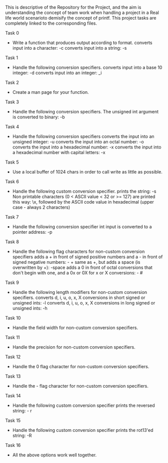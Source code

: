 This is descriptive of the Repository for the Project, and the aim is understanding the concept of team work when handling a project in a Real life world scenarioto demisify the concept of printf.
This project tasks are completely linked to the corresponding files.

Task 0
* Write a function that produces output according to format.
  converts input into a character: -c
  converts input into a string: -s
  
Task 1
* Handle the following conversion specifiers.
  converts input into a base 10 integer: -d
  converts input into an integer: _i
  
Task 2
* Create a man page for your function.
  
Task 3
* Handle the following conversion specifiers.
  The unsigned int argument is converted to binary: -b
  
Task 4
* Handle the following conversion specifiers
  converts the input into an unsigned integer: -u
  converts the input into an octal number: -o
  converts the input into a hexadecimal number: -x
  converts the input into a hexadecimal number with capital letters: -x
  
Task 5
* Use a local buffer of 1024 chars in order to call write as little as possible.

Task 6
* Handle the following custom conversion specifier.
  prints the string: -s
  Non printable characters (0 < ASCII value < 32 or >= 127) are printed this way: \x, followed by the ASCII code value in hexadecimal (upper case - always 2 characters)

Task 7
* Handle the following conversion specifier
  int input is converted to a pointer address: -p
  
Task 8
* Handle the following flag characters for non-custom conversion specifiers
  adds a \+ in front of signed positive numbers and a \- in front of signed negative numbers: - \+
  same as \+, but adds a space (is overwritten by \+): -space
  adds a 0 in front of octal conversions that don't begin with one, and a 0x or 0X for x or X conversions: - \#
  
Task 9
* Handle the following length modifiers for non-custom conversion specifiers.
  converts d, i, u, o, x, X conversions in short signed or unsigned ints: -l
  converts d, i, u, o, x, X conversions in long signed or unsigned ints: -h
  
Task 10
* Handle the field width for non-custom conversion specifiers.

Task 11
* Handle the precision for non-custom conversion specifiers.

Task 12
* Handle the 0 flag character for non-custom conversion specifiers.

Task 13
* Handle the - flag character for non-custom conversion specifiers.

Task 14
* Handle the following custom conversion specifier
  prints the reversed string: - r
  
Task 15
* Handle the following custom conversion specifier
  prints the rot13'ed string: -R
  
Task 16
* All the above options work well together.








 
  

  

